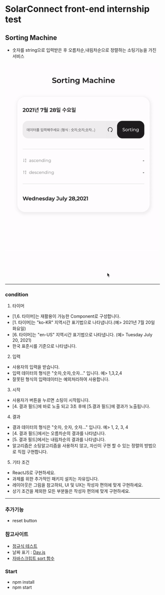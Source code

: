 # SolarConnect front-end internship test

## Sorting Machine

- 숫자를 string으로 입력받은 후 오름차순,내림차순으로 정렬하는 소팅기능을 가진 서비스

<img src="./final.gif" width="500px"/>

---

### condition

1. 타이머

- [1,6. 타이머]는 재활용이 가능한 Component로 구성합니다.
- [1. 타이머]는 "ko-KR" 지역시간 표기법으로 나타냅니다.(예> 2021년 7월 20일 화요일)
- [6. 타이머]는 "en-US" 지역시간 표기법으로 나타냅니다. (예> Tuesday July 20, 2021)
- 한국 표준시를 기준으로 나타냅니다.

2. 입력

- 사용자의 입력을 받습니다.
- 입력 데이터의 형식은 "숫자,숫자,숫자..." 입니다. 예> 1,3,2,4
- 잘못된 형식의 입력데이터는 예외처리하여 사용합니다.

3. 시작

- 사용자가 버튼을 누르면 소팅이 시작됩니다.
- [4. 결과 필드]에 바로 노출 되고 3초 후에 [5.결과 필드]에 결과가 노출됩니다.

4. 결과

- 결과 데이터의 형식은 "숫자, 숫자, 숫자..." 입니다. 예> 1, 2, 3, 4
- [4. 결과 필드]에서는 오름차순의 결과를 나타냅니다.
- [5. 결과 필드]에서는 내림차순의 결과를 나타냅니다.
- 알고리즘은 소팅알고리즘을 사용하지 않고, 자신이 구현 할 수 있는 정렬의 방법으로 직접 구현합니다.

5. 기타 조건

- ReactJS로 구현하세요.
- 과제를 위한 추가적인 패키지 설치는 자유입니다.
- 레이아웃은 그림을 참고하되, UI 및 UX는 작성자 편의에 맞게 구현하세요.
- 상기 조건을 제외한 모든 부분들은 작성자 편의에 맞게 구현하세요.

---

### 추가기능

- reset button

### 참고사이트

- <a href="https://regexr.com/" target="_blank">정규식 테스트</a>
- 날짜 표기 : <a href="https://day.js.org/" target="_blank">Day.js</a>
- <a href="https://developer.mozilla.org/ko/docs/Web/JavaScript/Reference/Global_Objects/Array/sort" target="_blank">자바스크립트 sort 함수</a>

### Start

- npm install
- npm start
